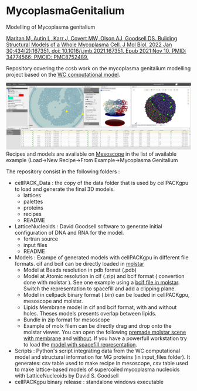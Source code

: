 # MycoplasmaGenitalium
Modelling of Mycoplasma genitalium

[Maritan M, Autin L, Karr J, Covert MW, Olson AJ, Goodsell DS. Building Structural Models of a Whole Mycoplasma Cell. J Mol Biol. 2022 Jan 30;434(2):167351. doi: 10.1016/j.jmb.2021.167351. Epub 2021 Nov 10. PMID: 34774566; PMCID: PMC8752489.](https://pubmed.ncbi.nlm.nih.gov/34774566/)


Repository covering the ccsb work on the mycoplasma genitalium modelling project based on the [WC computational model](https://doi.org/10.1016/j.cell.2012.05.044). 

![mesoscope](https://github.com/ccsb-scripps/MycoplasmaGenitalium/blob/main/Models/CaptureMesoscope.PNG)
Recipes and models are available on [Mesoscope](https://mesoscope.scripps.edu/beta/) in the list of available example (Load->New Recipe->From Example->Mycoplasma Genitalium


The repository consist in the following folders :
* cellPACK_Data : the copy of the data folder that is used by cellPACKgpu to load and generate the final 3D models.
    * lattices
    * palettes
    * proteins
    * recipes
    * README
* LatticeNucleoids : David Goodsell software to generate initial configuration of DNA and RNA for the model.
    * fortran source
    * input files
    * README
* Models : Exampe of generated models with cellPACKgpu in different file formats. cif and bcif can be directly loaded in [molstar](https://molstar.org/)
    * Model at Beads resolution in pdb format (.pdb) 
    * Model at Atomic resolution in cif (.zip) and bcif format ( convertion done with molstar ). See one example using a [bcif file in molstar](https://molstar.org/viewer/?structure-url=https://raw.githubusercontent.com/ccsb-scripps/MycoplasmaGenitalium/main/Models/cellpack_atom_instances_149_curated.bcif&structure-url-format=mmcif&structure-url-is-binary=1). Switch the representation to spacefill and add a clipping plane. 
    * Model in cellpack binary format (.bin) can be loaded in cellPACKgpu, mesoscope and molstar.
    * Lipids Membrane model in cif and bcif format, with and without holes. Theses models presents overlap between lipids.
    * Bundle in zip format for mesoscope
    * Example of molx filem can be directly drag and drop onto the molstar viewer. You can open the following [premade molstar scene with membrane](https://molstar.org/viewer/?snapshot-url=https://raw.githubusercontent.com/ccsb-scripps/MycoplasmaGenitalium/main/Models/mol-star_state_1189.molx&snapshot-url-type=molx) and [without](https://molstar.org/viewer/?snapshot-url=https://raw.githubusercontent.com/ccsb-scripps/MycoplasmaGenitalium/main/Models/mol-star_state_1189_no_membrane.molx&snapshot-url-type=molx). If you have a powerfull workstation try to load the [model with spacefill representation](https://molstar.org/viewer/?snapshot-url=https://raw.githubusercontent.com/ccsb-scripps/MycoplasmaGenitalium/main/Models/mol-star_state_1189_spacefill.molx&snapshot-url-type=molx).
* Scripts : Python's script integrating data from the WC computational model and structural information for MG proteins (in input_files folder). It generates: csv table used to make recipe in mesoscope, csv table used to make lattice-based models of supercoiled mycoplasma nucleoids with LatticeNucleoids by David S. Goodsell
* cellPACKgpu binary release : standalone windows executable 
## 
